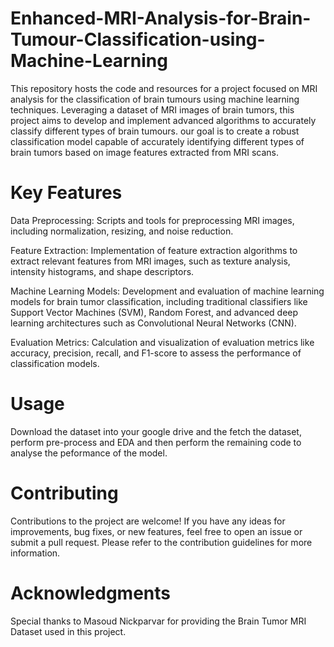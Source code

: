 # Enhanced-MRI-Analysis-for-Brain-Tumour-Classification-using-Machine-Learning
This repository hosts the code and resources for a project focused on MRI analysis for the classification of brain tumours using machine learning techniques. Leveraging a dataset of MRI images of brain tumors, this project aims to develop and implement advanced algorithms to accurately classify different types of brain tumours. our goal is to create a robust classification model capable of accurately identifying different types of brain tumors based on image features extracted from MRI scans.

# Key Features
Data Preprocessing: Scripts and tools for preprocessing MRI images, including normalization, resizing, and noise reduction.

Feature Extraction: Implementation of feature extraction algorithms to extract relevant features from MRI images, such as texture analysis, intensity histograms, and shape descriptors.

Machine Learning Models: Development and evaluation of machine learning models for brain tumor classification, including traditional classifiers like Support Vector Machines (SVM), Random Forest, and advanced deep learning architectures such as Convolutional Neural Networks (CNN).

Evaluation Metrics: Calculation and visualization of evaluation metrics like accuracy, precision, recall, and F1-score to assess the performance of classification models.
# Usage
Download the dataset into your google drive and the fetch the dataset, perform pre-process and EDA and then perform the remaining code to analyse the peformance of the model.

# Contributing
Contributions to the project are welcome! If you have any ideas for improvements, bug fixes, or new features, feel free to open an issue or submit a pull request. Please refer to the contribution guidelines for more information.

# Acknowledgments
Special thanks to Masoud Nickparvar for providing the Brain Tumor MRI Dataset used in this project.
